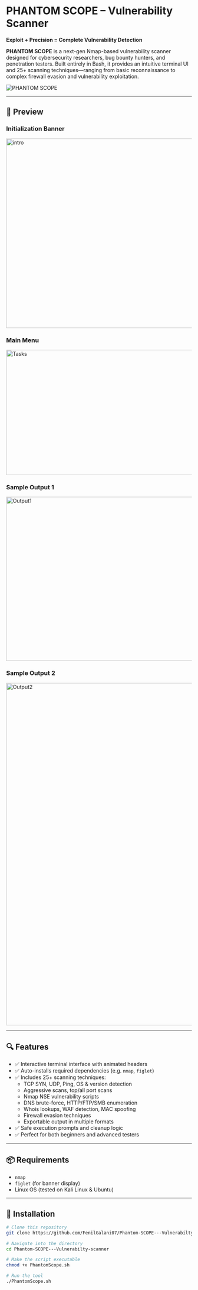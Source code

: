 # PHANTOM SCOPE – Vulnerability Scanner
**Exploit + Precision = Complete Vulnerability Detection**

**PHANTOM SCOPE** is a next-gen Nmap-based vulnerability scanner designed for cybersecurity researchers, bug bounty hunters, and penetration testers. Built entirely in Bash, it provides an intuitive terminal UI and 25+ scanning techniques—ranging from basic reconnaissance to complex firewall evasion and vulnerability exploitation.

![PHANTOM SCOPE](https://img.shields.io/badge/Bash-Script-blue?logo=gnu-bash&style=for-the-badge)

---

## 🚀 Preview

### Initialization Banner
<img width="857" height="513" alt="intro" src="https://github.com/user-attachments/assets/e9360ed2-20b6-47ed-b813-f2e2ed27349f" />

### Main Menu
<img width="678" height="339" alt="Tasks" src="https://github.com/user-attachments/assets/7c77eec8-d63d-4e22-b197-e12db4d27b99" />

### Sample Output 1
<img width="845" height="444" alt="Output1" src="https://github.com/user-attachments/assets/38cc5979-9b64-4cdf-9d7e-c26314d7bf3f" />

### Sample Output 2
<img width="993" height="927" alt="Output2" src="https://github.com/user-attachments/assets/d2b0826e-c7d0-4922-b774-c562c37e463a" />

---

## 🔍 Features

- ✅ Interactive terminal interface with animated headers
- ✅ Auto-installs required dependencies (e.g. `nmap`, `figlet`)
- ✅ Includes 25+ scanning techniques:
  - TCP SYN, UDP, Ping, OS & version detection
  - Aggressive scans, top/all port scans
  - Nmap NSE vulnerability scripts
  - DNS brute-force, HTTP/FTP/SMB enumeration
  - Whois lookups, WAF detection, MAC spoofing
  - Firewall evasion techniques
  - Exportable output in multiple formats
- ✅ Safe execution prompts and cleanup logic
- ✅ Perfect for both beginners and advanced testers

---

## 📦 Requirements

- `nmap`
- `figlet` (for banner display)
- Linux OS (tested on Kali Linux & Ubuntu)

---

## 🔧 Installation

```bash
# Clone this repository
git clone https://github.com/FenilGalani07/Phantom-SCOPE---Vulnerabilty-scanner.git

# Navigate into the directory
cd Phantom-SCOPE---Vulnerabilty-scanner

# Make the script executable
chmod +x PhantomScope.sh

# Run the tool
./PhantomScope.sh

